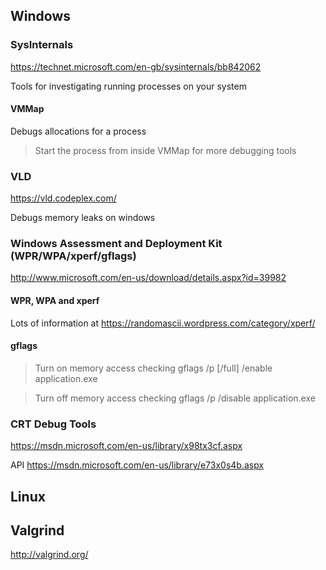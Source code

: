 
Windows
-------

### SysInternals

https://technet.microsoft.com/en-gb/sysinternals/bb842062

Tools for investigating running processes on your system

#### VMMap
Debugs allocations for a process

> Start the process from inside VMMap for more debugging tools

### VLD
https://vld.codeplex.com/

Debugs memory leaks on windows


### Windows Assessment and Deployment Kit (WPR/WPA/xperf/gflags)
http://www.microsoft.com/en-us/download/details.aspx?id=39982

#### WPR, WPA and xperf
Lots of information at https://randomascii.wordpress.com/category/xperf/

#### gflags

> Turn on memory access checking
> gflags /p [/full] /enable application.exe

> Turn off memory access checking
> gflags /p /disable application.exe


### CRT Debug Tools
https://msdn.microsoft.com/en-us/library/x98tx3cf.aspx

API https://msdn.microsoft.com/en-us/library/e73x0s4b.aspx

Linux
-----

Valgrind
--------
http://valgrind.org/
